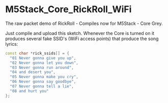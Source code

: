 # M5Stack_Core_RickRoll_WiFi
The raw packet demo of RickRoll - Compiles now for M5Stack - Core Grey.

Just compile and upload this sketch. Whenever the Core is turned on it produces several fake SSID's (WiFi access points) that produce the song lyrics:
```cpp
const char *rick_ssids[] = {        
  "01 Never gonna give you up",          
  "02 Never gonna let you down",       
  "03 Never gonna run around",        
  "04 and desert you",        
  "05 Never gonna make you cry",       
  "06 Never gonna say goodbye",       
  "07 Never gonna tell a lie",       
  "08 and hurt you"           
};        
``` 

